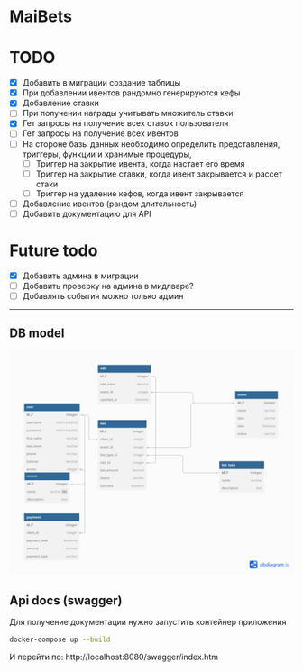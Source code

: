 # MaiBets

# TODO
- [x] Добавить в миграции создание таблицы
- [x] При добавлении ивентов рандомно генерируются кефы
- [x] Добавление ставки
- [ ] При получении награды учитывать множитель ставки
- [x] Гет запросы на получение всех ставок пользователя
- [ ] Гет запросы на получение всех ивентов
- [ ] На стороне базы данных необходимо определить представления, триггеры, функции и хранимые процедуры,
    - [ ] Триггер на закрытие ивента, когда настает его время
    - [ ] Триггер на закрытие ставки, когда ивент закрывается и рассет стаки
    - [ ] Триггер на удаление кефов, когда ивент закрывается
- [ ] Добавление ивентов (рандом длительность)
- [ ] Добавить документацию для API

# Future todo
- [x] Добавить админа в миграции
- [ ] Добавить проверку на админа в мидлваре?
- [ ] Добавлять события можно только админ

---

## DB model
![dbmodel.png](docs/dbmodel.png)

## Api docs (swagger)

Для получение документации нужно запустить контейнер приложения
```bash
docker-compose up --build
```
И перейти по: http://localhost:8080/swagger/index.htm